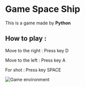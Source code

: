 # Game Space Ship
This is a game made by **Python**

## How to play :
Move to the right : Press key D

Move to the left : Press key A

For shot : Press key SPACE

![Game environment]()